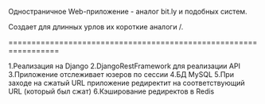 Одностраничное Web-приложение - аналог bit.ly и подобных систем.

Создает для длинных урлов их короткие аналоги <domain>/<subpart>.

=================================================================

1.Реализация на Django
2.DjangoRestFramework для реализации API
3.Приложение отслеживает юзеров по сессии
4.БД MySQL
5.При заходе на сжатый URL приложение редиректит на соответствующий URL (который был сжат)
6.Кэширование редиректов в Redis
